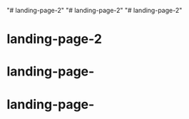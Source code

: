 "# landing-page-2" 
"# landing-page-2" 
"# landing-page-2" 
# landing-page-2
# landing-page-
# landing-page-
